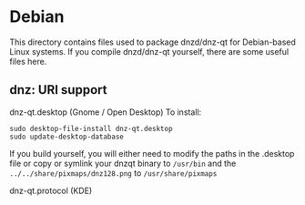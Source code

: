 
Debian
====================
This directory contains files used to package dnzd/dnz-qt
for Debian-based Linux systems. If you compile dnzd/dnz-qt yourself, there are some useful files here.

## dnz: URI support ##


dnz-qt.desktop  (Gnome / Open Desktop)
To install:

	sudo desktop-file-install dnz-qt.desktop
	sudo update-desktop-database

If you build yourself, you will either need to modify the paths in
the .desktop file or copy or symlink your dnzqt binary to `/usr/bin`
and the `../../share/pixmaps/dnz128.png` to `/usr/share/pixmaps`

dnz-qt.protocol (KDE)

